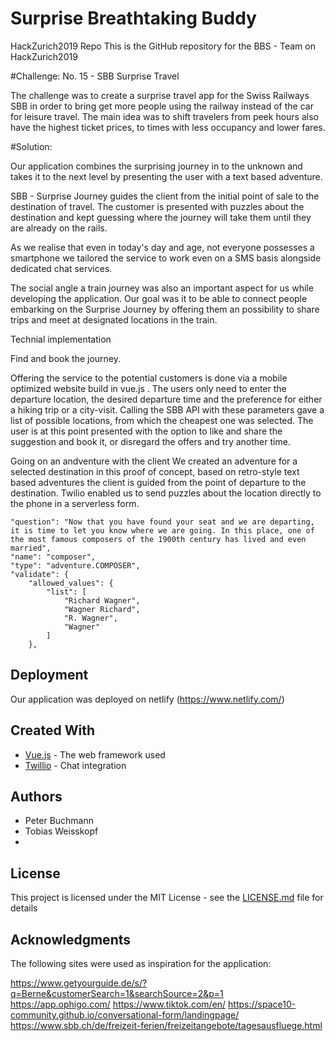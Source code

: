 # Surprise Breathtaking Buddy
HackZurich2019 Repo
This is the GitHub repository for the BBS - Team on HackZurich2019

#Challenge:
No. 15 - SBB Surprise Travel

The challenge was to create a surprise travel app for the Swiss Railways SBB in order to bring get more people using the railway instead of the car for leisure travel. The main idea was to shift travelers from peek hours also have the highest ticket prices, to times with less occupancy and lower fares. 

#Solution:

Our application combines the surprising journey in to the unknown and takes it to the next level by presenting the user with a text based adventure. 

SBB - Surprise Journey guides the client from the initial point of sale to the destination of travel. The customer is presented with puzzles about the destination and kept guessing where the journey will take them until they are already on the rails. 

As we realise that even in today's day and age, not everyone possesses a smartphone we tailored the service to work even on a SMS basis alongside dedicated chat services. 

The social angle a train journey was also an important aspect for us while developing the application. Our goal was it to be able to connect people embarking on the Surprise Journey by offering them an possibility to share trips and meet at designated locations in the train. 

Technial implementation

Find and book the journey. 

Offering the service to the potential customers is done via a mobile optimized website build in vue.js . The users only need to enter the departure location, the desired departure time and the preference for either a hiking trip or a city-visit.
Calling the SBB API with these parameters gave a list of possible locations, from which the cheapest one was selected. The user is at this point presented with the option to like and share the suggestion and book it, or disregard the offers and try another time. 

Going on an andventure with the client
We created an adventure for a selected destination in this proof of concept, based on retro-style text based adventures the client is guided from the point of departure to the destination. Twilio enabled us to send puzzles about the location directly to the phone in a serverless form. 

```
"question": "Now that you have found your seat and we are departing, it is time to let you know where we are going. In this place, one of the most famous composers of the 1900th century has lived and even married",
"name": "composer",
"type": "adventure.COMPOSER",
"validate": {
	"allowed_values": {
		"list": [
			"Richard Wagner",
			"Wagner Richard",
			"R. Wagner",
			"Wagner"
		]
	},							
```

## Deployment

Our application was deployed on netlify (https://www.netlify.com/)

## Created With

* [Vue.js](https://vuejs.org/) - The web framework used
* [Twillio](https://www.twilio.com/) - Chat integration

## Authors

* Peter Buchmann
* Tobias Weisskopf
*  

## License

This project is licensed under the MIT License - see the [LICENSE.md](LICENSE.md) file for details

## Acknowledgments

The following sites were used as inspiration for the application:

https://www.getyourguide.de/s/?q=Berne&customerSearch=1&searchSource=2&p=1
https://app.ophigo.com/
https://www.tiktok.com/en/
https://space10-community.github.io/conversational-form/landingpage/
https://www.sbb.ch/de/freizeit-ferien/freizeitangebote/tagesausfluege.html



